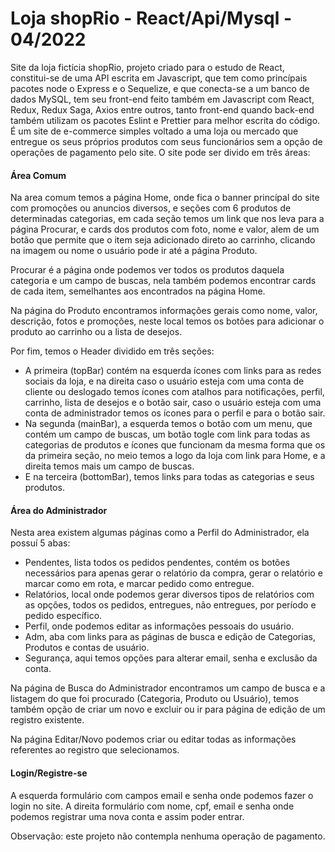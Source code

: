 # Loja shopRio -  React/Api/Mysql - 04/2022
Site da loja fictícia shopRio, projeto criado para o estudo de React, constitui-se de uma API escrita em Javascript, que tem como princípais pacotes node o Express e o Sequelize, e que conecta-se a um banco de dados MySQL, tem seu front-end feito também em Javascript com React, Redux, Redux Saga, Axios entre outros, tanto front-end quando back-end também utilizam os pacotes Eslint e Prettier para melhor escrita do código. É um site de e-commerce simples voltado a uma loja ou mercado que entregue os seus próprios produtos com seus funcionários sem a opção de operações de pagamento pelo site.
O site pode ser divido em três áreas:

#### Área Comum
Na area comum temos a página Home, onde fica o banner princípal do site com promoções ou anuncios diversos, e seções com 6 produtos de determinadas categorias, em cada seção temos um link que nos leva para a página Procurar, e cards dos produtos com foto, nome e valor, alem de um botão que permite que o item seja adicionado direto ao carrinho, clicando na imagem ou nome o usuário pode ir até a página Produto.

Procurar é a página onde podemos ver todos os produtos daquela categoria e um campo de buscas, nela também podemos encontrar cards de cada item, semelhantes aos encontrados na página Home.

Na página do Produto encontramos informações gerais como nome, valor, descrição, fotos e promoções, neste local temos os botões para adicionar o produto ao carrinho ou a lista de desejos.

Por fim, temos o Header dividido em três seções:

 - A primeira (topBar) contém na esquerda ícones com links para as redes sociais da loja, e na direita caso o usuário esteja com uma conta de cliente ou deslogado temos ícones com atalhos para notificações, perfil, carrinho, lista de desejos e o botão sair, caso o usuário esteja com uma conta de administrador temos os ícones para o perfil e para o botão sair.
 - Na segunda (mainBar), a esquerda temos o botão com um menu, que contém um campo de buscas, um botão togle com link para todas as categorias de produtos e ícones que funcionam da mesma forma que os da primeira seção, no meio temos a logo da loja com link para Home, e a direita temos mais um campo de buscas.
 - E na terceira (bottomBar), temos links para todas as categorias e seus produtos.

#### Área do Administrador
Nesta area existem algumas páginas como a Perfil do Administrador, ela possuí 5 abas:
- Pendentes, lista todos os pedidos pendentes, contém os botões necessários para apenas gerar o relatório da compra, gerar o relatório e marcar como em rota, e marcar pedido como entregue.
- Relatórios, local onde podemos gerar diversos tipos de relatórios com as opções, todos os pedidos, entregues, não entregues, por período e pedido específico.
- Perfil, onde podemos editar as informações pessoais do usuário.
- Adm, aba com links para as páginas de busca e edição de Categorias, Produtos e contas de usuário.
- Segurança, aqui temos opções para alterar email, senha e exclusão da conta.

Na página de Busca do Administrador encontramos um campo de busca e a listagem do que foi procurado (Categoria, Produto ou Usuário), temos também opção de criar um novo e excluir ou ir para página de edição de um registro existente.

Na página Editar/Novo podemos criar ou editar todas as informações referentes ao registro que selecionamos.

#### Login/Registre-se
A esquerda formulário com campos email e senha onde podemos fazer o login no site. A direita formulário com nome, cpf, email e senha onde podemos registrar uma nova conta e assim poder entrar.

Observação: este projeto não contempla nenhuma operação de pagamento.
